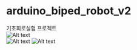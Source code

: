 # arduino_biped_robot_v2
기초회로실험 프로젝트     
![Alt text](/img/biped.gif)   
![Alt text](/img/biped_1.jpg)
![Alt text](/img/biped_2.jpg)
